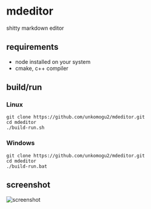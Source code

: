 # mdeditor
shitty markdown editor

## requirements
+ node installed on your system
+ cmake, c++ compiler

## build/run

### Linux
    git clone https://github.com/unkomogu2/mdeditor.git
    cd mdeditor
    ./build-run.sh

### Windows
    git clone https://github.com/unkomogu2/mdeditor.git
    cd mdeditor
    ./build-run.bat

## screenshot
![screenshot](https://raw.githubusercontent.com/unkomogu2/resources/main/mdeditor/Screenshot.png)

